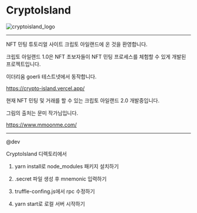 # CryptoIsland

![cryptoisland_logo](https://user-images.githubusercontent.com/40536266/126930497-4f92d5f1-4d4e-44e0-97bd-3db3472da507.jpeg)

---

NFT 민팅 튜토리얼 사이트 크립토 아일랜드에 온 것을 환영합니다.

크립토 아일랜드 1.0은 NFT 초보자들이 NFT 민팅 프로세스를 체험할 수 있게 개발된 프로젝트입니다.

이더리움 goerli 테스트넷에서 동작합니다.

https://crypto-island.vercel.app/

현재 NFT 민팅 및 거래를 할 수 있는 크립토 아일랜드 2.0 개발중입니다.

그림의 출처는 문미 작가님입니다.

https://www.mmoonme.com/

---
@dev

CryptoIsland 디렉토리에서

1. yarn install로 node_modules 패키지 설치하기

2. .secret 파일 생성 후 mnemonic 입력하기

3. truffle-confing.js에서 rpc 수정하기

4. yarn start로 로컬 서버 시작하기

